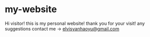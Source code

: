 # my-website
Hi visitor! 
this is my personal website! thank you for your visit! 
any suggestions contact me -> elvisyanhaoyu@gmail.com
